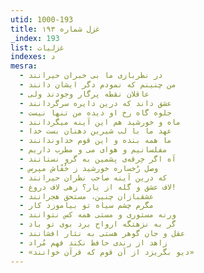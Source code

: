 ```yaml
---
utid: 1000-193
title: غزل شماره ۱۹۳
_index: 193
list: غزلیات
indexes: د
mesra:
  - در نظربازی ما بی خبران حیرانند
  - من چنینم که نمودم دگر ایشان دانند
  - عاقلان نقطه پرگار وجودند ولی
  - عشق داند که درین دایره سرگردانند
  - جلوه گاه رخ او دیده من تنها نیست
  - ماه و خورشید هم این آینه میگردانند
  - عهد ما با لب شیرین دهنان بست خدا
  - ما همه بنده و این قوم خداوندانند
  - مفلسانیم و هوای می و مطرب داریم
  - آه اگر خِرقه‌ی پشمین به گرو نستانند
  - وصل رُخساره خورشید ز خُفّاش مپرس
  - که درین آینه صاحب نظران حیرانند
  - لاف عشق و گله از یار؟ زهی لاف دروغ!
  - عشقبازان چنین، مستحق هجرانند
  - مگرم چشم سیاه تو بیاموزد کار
  - ورنه مستوری و مستی همه کس نتوانند
  - گر به نزهتگه ارواح برد بوی تو باد
  - عقل و جان گوهر هستی به نثار افشانند
  - زاهد از رندی حافظ نکند فهم مُراد
  - «دیو بگریزد از آن قوم که قرآن خوانند»
---
```

